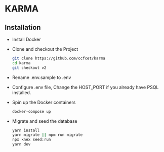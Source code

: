 # KARMA

## Installation

- Install Docker
- Clone and checkout the Project

  ```bash
  git clone https://github.com/ccfcet/karma
  cd karma
  git checkout v2
  ```

- Rename .env.sample to .env
- Configure .env file, Change the HOST_PORT if you already have PSQL installed.
- Spin up the Docker containers

  ```bash
  docker-compose up
  ```

- Migrate and seed the database

  ```bash
  yarn install
  yarn migrate || npm run migrate
  npx knex seed:run
  yarn dev
  ```
